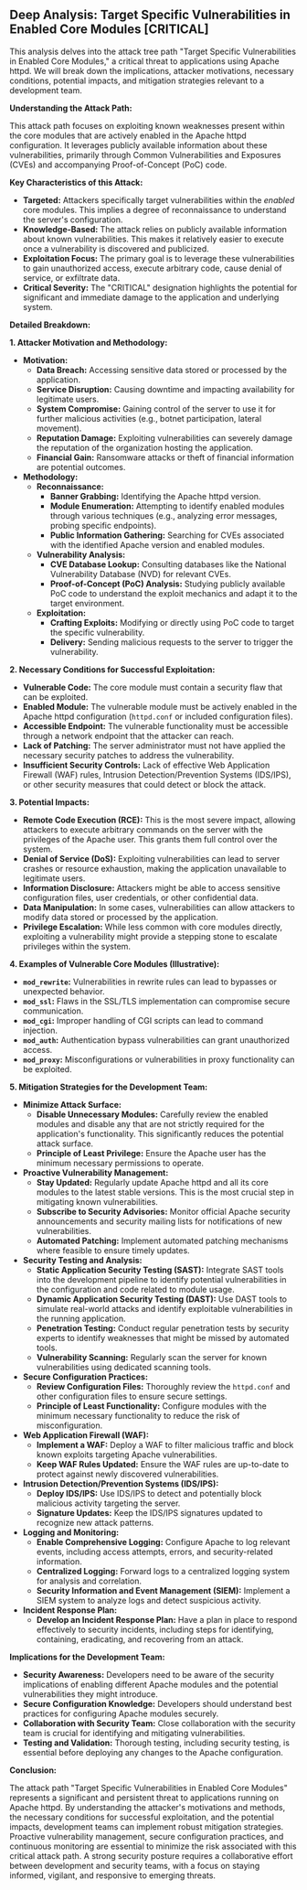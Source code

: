 ## Deep Analysis: Target Specific Vulnerabilities in Enabled Core Modules [CRITICAL]

This analysis delves into the attack tree path "Target Specific Vulnerabilities in Enabled Core Modules," a critical threat to applications using Apache httpd. We will break down the implications, attacker motivations, necessary conditions, potential impacts, and mitigation strategies relevant to a development team.

**Understanding the Attack Path:**

This attack path focuses on exploiting known weaknesses present within the core modules that are actively enabled in the Apache httpd configuration. It leverages publicly available information about these vulnerabilities, primarily through Common Vulnerabilities and Exposures (CVEs) and accompanying Proof-of-Concept (PoC) code.

**Key Characteristics of this Attack:**

* **Targeted:** Attackers specifically target vulnerabilities within the *enabled* core modules. This implies a degree of reconnaissance to understand the server's configuration.
* **Knowledge-Based:** The attack relies on publicly available information about known vulnerabilities. This makes it relatively easier to execute once a vulnerability is discovered and publicized.
* **Exploitation Focus:** The primary goal is to leverage these vulnerabilities to gain unauthorized access, execute arbitrary code, cause denial of service, or exfiltrate data.
* **Critical Severity:** The "CRITICAL" designation highlights the potential for significant and immediate damage to the application and underlying system.

**Detailed Breakdown:**

**1. Attacker Motivation and Methodology:**

* **Motivation:**
    * **Data Breach:** Accessing sensitive data stored or processed by the application.
    * **Service Disruption:** Causing downtime and impacting availability for legitimate users.
    * **System Compromise:** Gaining control of the server to use it for further malicious activities (e.g., botnet participation, lateral movement).
    * **Reputation Damage:**  Exploiting vulnerabilities can severely damage the reputation of the organization hosting the application.
    * **Financial Gain:**  Ransomware attacks or theft of financial information are potential outcomes.
* **Methodology:**
    * **Reconnaissance:**
        * **Banner Grabbing:** Identifying the Apache httpd version.
        * **Module Enumeration:**  Attempting to identify enabled modules through various techniques (e.g., analyzing error messages, probing specific endpoints).
        * **Public Information Gathering:**  Searching for CVEs associated with the identified Apache version and enabled modules.
    * **Vulnerability Analysis:**
        * **CVE Database Lookup:**  Consulting databases like the National Vulnerability Database (NVD) for relevant CVEs.
        * **Proof-of-Concept (PoC) Analysis:** Studying publicly available PoC code to understand the exploit mechanics and adapt it to the target environment.
    * **Exploitation:**
        * **Crafting Exploits:**  Modifying or directly using PoC code to target the specific vulnerability.
        * **Delivery:**  Sending malicious requests to the server to trigger the vulnerability.

**2. Necessary Conditions for Successful Exploitation:**

* **Vulnerable Code:** The core module must contain a security flaw that can be exploited.
* **Enabled Module:** The vulnerable module must be actively enabled in the Apache httpd configuration (`httpd.conf` or included configuration files).
* **Accessible Endpoint:** The vulnerable functionality must be accessible through a network endpoint that the attacker can reach.
* **Lack of Patching:** The server administrator must not have applied the necessary security patches to address the vulnerability.
* **Insufficient Security Controls:**  Lack of effective Web Application Firewall (WAF) rules, Intrusion Detection/Prevention Systems (IDS/IPS), or other security measures that could detect or block the attack.

**3. Potential Impacts:**

* **Remote Code Execution (RCE):** This is the most severe impact, allowing attackers to execute arbitrary commands on the server with the privileges of the Apache user. This grants them full control over the system.
* **Denial of Service (DoS):** Exploiting vulnerabilities can lead to server crashes or resource exhaustion, making the application unavailable to legitimate users.
* **Information Disclosure:** Attackers might be able to access sensitive configuration files, user credentials, or other confidential data.
* **Data Manipulation:** In some cases, vulnerabilities can allow attackers to modify data stored or processed by the application.
* **Privilege Escalation:**  While less common with core modules directly, exploiting a vulnerability might provide a stepping stone to escalate privileges within the system.

**4. Examples of Vulnerable Core Modules (Illustrative):**

* **`mod_rewrite`:**  Vulnerabilities in rewrite rules can lead to bypasses or unexpected behavior.
* **`mod_ssl`:**  Flaws in the SSL/TLS implementation can compromise secure communication.
* **`mod_cgi`:**  Improper handling of CGI scripts can lead to command injection.
* **`mod_auth`:**  Authentication bypass vulnerabilities can grant unauthorized access.
* **`mod_proxy`:**  Misconfigurations or vulnerabilities in proxy functionality can be exploited.

**5. Mitigation Strategies for the Development Team:**

* **Minimize Attack Surface:**
    * **Disable Unnecessary Modules:**  Carefully review the enabled modules and disable any that are not strictly required for the application's functionality. This significantly reduces the potential attack surface.
    * **Principle of Least Privilege:** Ensure the Apache user has the minimum necessary permissions to operate.
* **Proactive Vulnerability Management:**
    * **Stay Updated:** Regularly update Apache httpd and all its core modules to the latest stable versions. This is the most crucial step in mitigating known vulnerabilities.
    * **Subscribe to Security Advisories:**  Monitor official Apache security announcements and security mailing lists for notifications of new vulnerabilities.
    * **Automated Patching:** Implement automated patching mechanisms where feasible to ensure timely updates.
* **Security Testing and Analysis:**
    * **Static Application Security Testing (SAST):** Integrate SAST tools into the development pipeline to identify potential vulnerabilities in the configuration and code related to module usage.
    * **Dynamic Application Security Testing (DAST):** Use DAST tools to simulate real-world attacks and identify exploitable vulnerabilities in the running application.
    * **Penetration Testing:** Conduct regular penetration tests by security experts to identify weaknesses that might be missed by automated tools.
    * **Vulnerability Scanning:** Regularly scan the server for known vulnerabilities using dedicated scanning tools.
* **Secure Configuration Practices:**
    * **Review Configuration Files:**  Thoroughly review the `httpd.conf` and other configuration files to ensure secure settings.
    * **Principle of Least Functionality:** Configure modules with the minimum necessary functionality to reduce the risk of misconfiguration.
* **Web Application Firewall (WAF):**
    * **Implement a WAF:** Deploy a WAF to filter malicious traffic and block known exploits targeting Apache vulnerabilities.
    * **Keep WAF Rules Updated:** Ensure the WAF rules are up-to-date to protect against newly discovered vulnerabilities.
* **Intrusion Detection/Prevention Systems (IDS/IPS):**
    * **Deploy IDS/IPS:** Use IDS/IPS to detect and potentially block malicious activity targeting the server.
    * **Signature Updates:** Keep the IDS/IPS signatures updated to recognize new attack patterns.
* **Logging and Monitoring:**
    * **Enable Comprehensive Logging:** Configure Apache to log relevant events, including access attempts, errors, and security-related information.
    * **Centralized Logging:**  Forward logs to a centralized logging system for analysis and correlation.
    * **Security Information and Event Management (SIEM):** Implement a SIEM system to analyze logs and detect suspicious activity.
* **Incident Response Plan:**
    * **Develop an Incident Response Plan:** Have a plan in place to respond effectively to security incidents, including steps for identifying, containing, eradicating, and recovering from an attack.

**Implications for the Development Team:**

* **Security Awareness:** Developers need to be aware of the security implications of enabling different Apache modules and the potential vulnerabilities they might introduce.
* **Secure Configuration Knowledge:**  Developers should understand best practices for configuring Apache modules securely.
* **Collaboration with Security Team:**  Close collaboration with the security team is crucial for identifying and mitigating vulnerabilities.
* **Testing and Validation:**  Thorough testing, including security testing, is essential before deploying any changes to the Apache configuration.

**Conclusion:**

The attack path "Target Specific Vulnerabilities in Enabled Core Modules" represents a significant and persistent threat to applications running on Apache httpd. By understanding the attacker's motivations and methods, the necessary conditions for successful exploitation, and the potential impacts, development teams can implement robust mitigation strategies. Proactive vulnerability management, secure configuration practices, and continuous monitoring are essential to minimize the risk associated with this critical attack path. A strong security posture requires a collaborative effort between development and security teams, with a focus on staying informed, vigilant, and responsive to emerging threats.
